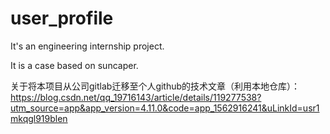 # user_profile
It's an engineering internship project.

It is a case based on suncaper.

关于将本项目从公司gitlab迁移至个人github的技术文章（利用本地仓库）：https://blog.csdn.net/qq_19716143/article/details/119277538?utm_source=app&app_version=4.11.0&code=app_1562916241&uLinkId=usr1mkqgl919blen
